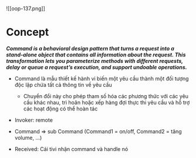 ![[oop-137.png]]

# Concept

***Command is a behavioral design pattern that turns a request into a stand-alone object that contains all information about the request. This transformation lets you parameterize methods with different requests, delay or queue a request’s execution, and support undoable operations.***

- Command là mẫu thiết kế hành vi biến một yêu cầu thành một đối tượng độc lập chứa tất cả thông tin về yêu cầu
	- Chuyển đổi này cho phép tham số hóa các phương thức với các yêu cầu khác nhau, trì hoãn hoặc xếp hàng đợi thực thi yêu cầu và hỗ trợ các hoạt động có thể hoàn tác


- Invoker: remote
- Command => sub Command (Command1 = on/off, Command2 = tăng volume, ...)
- Received: Cái tivi nhận command và handle nó
